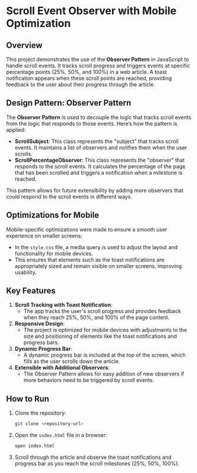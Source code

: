 # Scroll Event Observer with Mobile Optimization

## Overview

This project demonstrates the use of the **Observer Pattern** in JavaScript to handle scroll events. It tracks scroll progress and triggers events at specific percentage points (25%, 50%, and 100%) in a web article. A toast notification appears when these scroll points are reached, providing feedback to the user about their progress through the article.

## Design Pattern: Observer Pattern

The **Observer Pattern** is used to decouple the logic that tracks scroll events from the logic that responds to those events. Here’s how the pattern is applied:

- **ScrollSubject**: This class represents the "subject" that tracks scroll events. It maintains a list of observers and notifies them when the user scrolls.
- **ScrollPercentageObserver**: This class represents the "observer" that responds to the scroll events. It calculates the percentage of the page that has been scrolled and triggers a notification when a milestone is reached.

This pattern allows for future extensibility by adding more observers that could respond to the scroll events in different ways.

## Optimizations for Mobile

Mobile-specific optimizations were made to ensure a smooth user experience on smaller screens:

- In the `style.css` file, a media query is used to adjust the layout and functionality for mobile devices.
- This ensures that elements such as the toast notifications are appropriately sized and remain visible on smaller screens, improving usability.

## Key Features

1. **Scroll Tracking with Toast Notification**:
   - The app tracks the user's scroll progress and provides feedback when they reach 25%, 50%, and 100% of the page content.
2. **Responsive Design**:
   - The project is optimized for mobile devices with adjustments to the size and positioning of elements like the toast notifications and progress bars.
3. **Dynamic Progress Bar**:
   - A dynamic progress bar is included at the top of the screen, which fills as the user scrolls down the article.
4. **Extensible with Additional Observers**:
   - The Observer Pattern allows for easy addition of new observers if more behaviors need to be triggered by scroll events.

## How to Run

1. Clone the repository:

   ```bash
   git clone <repository-url>
   ```

2. Open the `index.html` file in a browser:

   ```bash
   open index.html
   ```

3. Scroll through the article and observe the toast notifications and progress bar as you reach the scroll milestones (25%, 50%, 100%).
